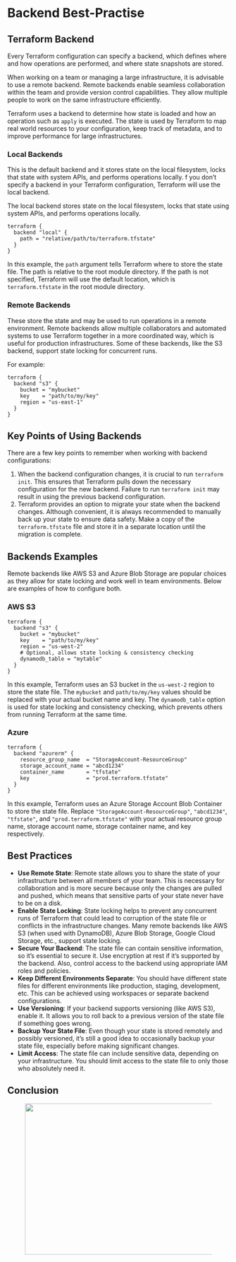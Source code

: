 # Backend Best-Practise

## Terraform Backend <a href="#6128" id="6128"></a>

Every Terraform configuration can specify a backend, which defines where and how operations are performed, and where state snapshots are stored.

When working on a team or managing a large infrastructure, it is advisable to use a remote backend. Remote backends enable seamless collaboration within the team and provide version control capabilities. They allow multiple people to work on the same infrastructure efficiently.

Terraform uses a backend to determine how state is loaded and how an operation such as `apply` is executed. The state is used by Terraform to map real world resources to your configuration, keep track of metadata, and to improve performance for large infrastructures.

### **Local Backends** <a href="#98e9" id="98e9"></a>

This is the default backend and it stores state on the local filesystem, locks that state with system APIs, and performs operations locally. f you don’t specify a backend in your Terraform configuration, Terraform will use the local backend.

The local backend stores state on the local filesystem, locks that state using system APIs, and performs operations locally.

```hcl
terraform {
  backend "local" {
    path = "relative/path/to/terraform.tfstate"
  }
}
```

In this example, the `path` argument tells Terraform where to store the state file. The path is relative to the root module directory. If the path is not specified, Terraform will use the default location, which is `terraform.tfstate` in the root module directory.

### Remote Backends <a href="#cb88" id="cb88"></a>

These store the state and may be used to run operations in a remote environment. Remote backends allow multiple collaborators and automated systems to use Terraform together in a more coordinated way, which is useful for production infrastructures. Some of these backends, like the S3 backend, support state locking for concurrent runs.

For example:

```hcl
terraform {
  backend "s3" {
    bucket = "mybucket"
    key    = "path/to/my/key"
    region = "us-east-1"
  }
}
```

## Key Points of Using Backends <a href="#82a8" id="82a8"></a>

There are a few key points to remember when working with backend configurations:

1. When the backend configuration changes, it is crucial to run `terraform init`. This ensures that Terraform pulls down the necessary configuration for the new backend. Failure to run `terraform init` may result in using the previous backend configuration.
2. Terraform provides an option to migrate your state when the backend changes. Although convenient, it is always recommended to manually back up your state to ensure data safety. Make a copy of the `terraform.tfstate` file and store it in a separate location until the migration is complete.

## Backends Examples <a href="#7ecb" id="7ecb"></a>

Remote backends like AWS S3 and Azure Blob Storage are popular choices as they allow for state locking and work well in team environments. Below are examples of how to configure both.

### AWS S3 <a href="#b7cc" id="b7cc"></a>

```hcl
terraform {
  backend "s3" {
    bucket = "mybucket"
    key    = "path/to/my/key"
    region = "us-west-2"
    # Optional, allows state locking & consistency checking
    dynamodb_table = "mytable"
  }
}
```

In this example, Terraform uses an S3 bucket in the `us-west-2` region to store the state file. The `mybucket` and `path/to/my/key` values should be replaced with your actual bucket name and key. The `dynamodb_table` option is used for state locking and consistency checking, which prevents others from running Terraform at the same time.

### Azure <a href="#4a5a" id="4a5a"></a>

```hcl
terraform {
  backend "azurerm" {
    resource_group_name  = "StorageAccount-ResourceGroup"
    storage_account_name = "abcd1234"
    container_name       = "tfstate"
    key                  = "prod.terraform.tfstate"
  }
}
```

In this example, Terraform uses an Azure Storage Account Blob Container to store the state file. Replace `"StorageAccount-ResourceGroup"`, `"abcd1234"`, `"tfstate"`, and `"prod.terraform.tfstate"` with your actual resource group name, storage account name, storage container name, and key respectively.

## Best Practices <a href="#7b66" id="7b66"></a>

* **Use Remote State**: Remote state allows you to share the state of your infrastructure between all members of your team. This is necessary for collaboration and is more secure because only the changes are pulled and pushed, which means that sensitive parts of your state never have to be on a disk.
* **Enable State Locking**: State locking helps to prevent any concurrent runs of Terraform that could lead to corruption of the state file or conflicts in the infrastructure changes. Many remote backends like AWS S3 (when used with DynamoDB), Azure Blob Storage, Google Cloud Storage, etc., support state locking.
* **Secure Your Backend**: The state file can contain sensitive information, so it’s essential to secure it. Use encryption at rest if it’s supported by the backend. Also, control access to the backend using appropriate IAM roles and policies.
* **Keep Different Environments Separate**: You should have different state files for different environments like production, staging, development, etc. This can be achieved using workspaces or separate backend configurations.
* **Use Versioning**: If your backend supports versioning (like AWS S3), enable it. It allows you to roll back to a previous version of the state file if something goes wrong.
* **Backup Your State File**: Even though your state is stored remotely and possibly versioned, it’s still a good idea to occasionally backup your state file, especially before making significant changes.
* **Limit Access**: The state file can include sensitive data, depending on your infrastructure. You should limit access to the state file to only those who absolutely need it.

## Conclusion <a href="#fd0e" id="fd0e"></a>

<figure><img src="https://miro.medium.com/v2/resize:fit:594/1*yrYF54oH_kgN-a2Qd7IOqg.png" alt="" height="342" width="594"><figcaption></figcaption></figure>
